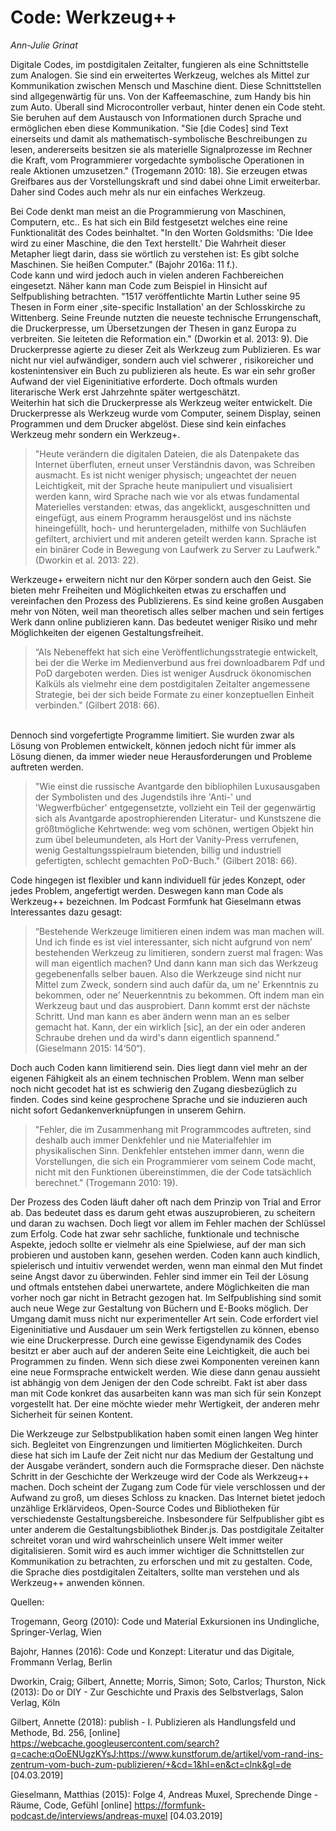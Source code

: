 
# Code: Werkzeug++
*Ann-Julie Grinat*

Digitale Codes, im postdigitalen Zeitalter, fungieren als eine Schnittstelle zum Analogen. Sie sind ein erweitertes Werkzeug,
welches als Mittel zur Kommunikation zwischen Mensch und Maschine dient. Diese Schnittstellen sind allgegenwärtig für uns. Von
der Kaffeemaschine, zum Handy bis hin zum Auto. Überall sind Microcontroller verbaut, hinter denen ein Code steht. Sie beruhen
auf dem Austausch von Informationen durch Sprache und ermöglichen eben diese Kommunikation. "Sie [die Codes] sind Text
einerseits und damit als mathematisch-symbolische Beschreibungen zu lesen, andererseits besitzen sie als materielle
Signalprozesse im Rechner die Kraft, vom Programmierer vorgedachte symbolische Operationen in reale Aktionen umzusetzen."
(Trogemann 2010: 18). Sie erzeugen etwas Greifbares aus der Vorstellungskraft und sind dabei ohne Limit erweiterbar. Daher
sind Codes auch mehr als nur ein einfaches Werkzeug. 
 
Bei Code denkt man meist an die Programmierung von Maschinen, Computern, etc.. Es hat sich ein Bild festgesetzt welches eine
reine Funktionalität des Codes beinhaltet. "In den Worten Goldsmiths: 'Die Idee wird zu einer Maschine, die den Text
herstellt.' Die Wahrheit dieser Metapher liegt darin, dass sie wörtlich zu verstehen ist: Es gibt solche Maschinen. Sie heißen
Computer." (Bajohr 2016a: 11 f.). 
\
Code kann und wird jedoch auch in vielen anderen Fachbereichen eingesetzt. Näher kann man Code zum Beispiel in Hinsicht auf
Selfpublishing betrachten. "1517 veröffentlichte Martin Luther seine 95 Thesen in Form einer ,site-specific Installation' an
der Schlosskirche zu Wittenberg. Seine Freunde nutzten die neueste technische Errungenschaft, die Druckerpresse, um
Übersetzungen der Thesen in ganz Europa zu verbreiten. Sie leiteten die Reformation ein." (Dworkin et al. 2013: 9). Die
Druckerpresse agierte zu dieser Zeit als Werkzeug zum Publizieren. Es war nicht nur viel aufwändiger, sondern auch viel
schwerer , risikoreicher und kostenintensiver ein Buch zu publizieren als heute. Es war ein sehr großer Aufwand der viel
Eigeninitiative erforderte. Doch oftmals wurden literarische Werk erst Jahrzehnte später wertgeschätzt.
\
Weiterhin hat sich die Druckerpresse als Werkzeug weiter entwickelt. Die Druckerpresse als Werkzeug wurde vom Computer, seinem
Display, seinen Programmen und dem Drucker abgelöst. Diese sind kein einfaches Werkzeug mehr sondern ein Werkzeug+. 
> "Heute verändern die digitalen Dateien, die als Datenpakete das Internet überfluten, erneut unser Verständnis davon, was Schreiben ausmacht. Es ist nicht weniger physisch; ungeachtet der neuen Leichtigkeit, mit der Sprache heute manipuliert und visualisiert werden kann, wird Sprache nach wie vor als etwas fundamental Materielles verstanden: etwas, das angeklickt, ausgeschnitten und eingefügt, aus einem Programm herausgelöst und ins nächste hineingefüllt, hoch- und heruntergeladen, mithilfe von Suchläufen gefiltert, archiviert und mit anderen geteilt werden kann. Sprache ist ein binärer Code in Bewegung von Laufwerk zu Server zu Laufwerk." (Dworkin et al. 2013: 22). 


Werkzeuge+ erweitern nicht nur den Körper sondern auch den Geist. Sie bieten mehr
Freiheiten und Möglichkeiten etwas zu erschaffen und vereinfachen den Prozess des Publizierens. Es sind keine großen Ausgaben
mehr von Nöten, weil man theoretisch alles selber machen und sein fertiges Werk dann online publizieren kann. Das bedeutet
weniger Risiko und mehr Möglichkeiten der eigenen Gestaltungsfreiheit. 
> “Als Nebeneffekt hat sich eine Veröffentlichungsstrategie entwickelt, bei der die Werke im Medienverbund aus frei downloadbarem Pdf und PoD dargeboten werden. Dies ist weniger Ausdruck ökonomischen Kalküls als vielmehr eine dem postdigitalen Zeitalter angemessene Strategie, bei der sich beide Formate zu einer konzeptuellen Einheit verbinden." (Gilbert 2018: 66).

\
Dennoch sind vorgefertigte Programme limitiert. Sie wurden zwar als Lösung von Problemen entwickelt, können jedoch nicht für
immer als Lösung dienen, da immer wieder neue Herausforderungen und Probleme auftreten werden. 
> "Wie einst die russische
Avantgarde den bibliophilen Luxusausgaben der Symbolisten und des Jugendstils ihre 'Anti-' und 'Wegwerfbücher' entgegensetzte,
vollzieht ein Teil der gegenwärtig sich als Avantgarde apostrophierenden Literatur- und Kunstszene die größtmögliche
Kehrtwende: weg vom schönen, wertigen Objekt hin zum übel beleumundeten, als Hort der Vanity-Press verrufenen, wenig
Gestaltungsspielraum bietenden, billig und industriell gefertigten, schlecht gemachten PoD-Buch." (Gilbert 2018: 66).


Code hingegen ist flexibler und kann individuell für jedes Konzept, oder jedes Problem, angefertigt werden. Deswegen kann man
Code als Werkzeug++ bezeichnen. Im Podcast Formfunk hat Gieselmann etwas Interessantes dazu gesagt: 
> “Bestehende Werkzeuge
limitieren einen indem was man machen will. Und ich finde es ist viel interessanter, sich nicht aufgrund von nem’ bestehenden
Werkzeug zu limitieren, sondern zuerst mal fragen: Was will man eigentlich machen? Und dann kann man sich das Werkzeug
gegebenenfalls selber bauen. Also die Werkzeuge sind nicht nur Mittel zum Zweck, sondern sind auch dafür da, um ne' Erkenntnis
zu bekommen, oder ne’ Neuerkenntnis zu bekommen. Oft indem man ein Werkzeug baut und das ausprobiert. Dann kommt erst der
nächste Schritt. Und man kann es aber ändern wenn man an es selber gemacht hat. Kann, der ein wirklich [sic], an der ein oder
anderen Schraube drehen und da wird's dann eigentlich spannend." (Gieselmann 2015: 14‘50“).

Doch auch Coden kann limitierend 
sein. Dies liegt dann viel mehr an der eigenen Fähigkeit als an einem technischen Problem. Wenn man selber noch nicht gecodet
hat ist es schwierig den Zugang diesbezüglich zu finden. Codes sind keine gesprochene Sprache und sie induzieren auch nicht
sofort Gedankenverknüpfungen in unserem Gehirn. 
>"Fehler, die im Zusammenhang mit Programmcodes auftreten, sind deshalb auch
immer Denkfehler und nie Materialfehler im physikalischen Sinn. Denkfehler entstehen immer dann, wenn die Vorstellungen, die 
sich ein Programmierer vom seinem Code macht, nicht mit den Funktionen übereinstimmen, die der Code tatsächlich berechnet."
(Trogemann 2010: 19). 

Der Prozess des Coden läuft daher oft nach dem Prinzip von Trial and Error ab. Das bedeutet dass es darum geht etwas auszuprobieren, zu scheitern und daran zu wachsen. Doch liegt vor allem im Fehler machen der Schlüssel 
zum Erfolg. Code hat zwar sehr sachliche, funktionale und technische Aspekte, jedoch sollte er vielmehr als eine Spielwiese,
auf der man sich probieren und austoben kann, gesehen werden. Coden kann auch kindlich, spielerisch und intuitiv verwendet 
werden, wenn man einmal den Mut findet seine Angst davor zu überwinden. Fehler sind immer ein Teil der Lösung und oftmals 
entstehen dabei unerwartete, andere Möglichkeiten die man vorher noch gar nicht in Betracht gezogen hat. 
Im Selfpublishing sind somit auch neue Wege zur Gestaltung von Büchern und E-Books möglich. Der Umgang damit muss nicht nur 
experimenteller Art sein. Code erfordert viel Eigeninitiative und Ausdauer um sein Werk fertigstellen zu können, ebenso wie 
eine Druckerpresse. Durch eine gewisse Eigendynamik des Codes besitzt er aber auch auf der anderen Seite eine Leichtigkeit, 
die auch bei Programmen zu finden. Wenn sich diese zwei Komponenten vereinen kann eine neue Formsprache entwickelt werden. 
Wie diese dann genau aussieht ist abhängig von dem Jenigen der den Code schreibt. Fakt ist aber dass man mit Code konkret das 
ausarbeiten kann was man sich für sein Konzept vorgestellt hat. Der eine möchte wieder mehr Wertigkeit, der anderen mehr 
Sicherheit für seinen Kontent.

Die Werkzeuge zur Selbstpublikation haben somit einen langen Weg hinter sich. Begleitet von Eingrenzungen und limitierten 
Möglichkeiten. Durch diese hat sich im Laufe der Zeit nicht nur das Medium der Gestaltung und der Ausgabe verändert, sondern 
auch die Formsprache dieser. Den nächste Schritt in der Geschichte der Werkzeuge wird der Code als Werkzeug++ machen. Doch 
scheint der Zugang zum Code für viele verschlossen und der Aufwand zu groß, um dieses Schloss zu knacken. Das Internet bietet
jedoch unzählige Erklärvideos, Open-Source Codes und Bibliotheken für verschiedenste Gestaltungsbereiche. Insbesondere für
Selfpublisher gibt es unter anderem die Gestaltungsbibliothek Binder.js. Das postdigitale Zeitalter schreitet voran und wird 
wahrscheinlich unsere Welt immer weiter digitalisieren. Somit wird es auch immer wichtiger die Schnittstellen zur 
Kommunikation zu betrachten, zu erforschen und mit zu gestalten. Code, die Sprache dies postdigitalen Zeitalters, 
sollte man verstehen und als Werkzeug++ anwenden können. 




Quellen:

Trogemann, Georg (2010): Code und Material Exkursionen ins Undingliche, Springer-Verlag, Wien

Bajohr, Hannes (2016): Code und Konzept: Literatur und das Digitale, Frommann Verlag, Berlin

Dworkin, Craig; Gilbert, Annette; Morris, Simon; Soto, Carlos; Thurston, Nick (2013): Do or DIY - Zur Geschichte und Praxis des Selbstverlags, Salon Verlag, Köln

Gilbert, Annette (2018): publish - I. Publizieren als Handlungsfeld und Methode, Bd. 256, [online] https://webcache.googleusercontent.com/search?q=cache:qOoENUgzKYsJ:https://www.kunstforum.de/artikel/vom-rand-ins-zentrum-vom-buch-zum-publizieren/+&cd=1&hl=en&ct=clnk&gl=de [04.03.2019]                   


Gieselmann, Matthias (2015): Folge 4, Andreas Muxel, Sprechende Dinge - Räume, Code, Gefühl [online] https://formfunk-podcast.de/interviews/andreas-muxel [04.03.2019]

